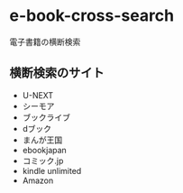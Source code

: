 # e-book-cross-search
電子書籍の横断検索

## 横断検索のサイト

- U-NEXT
- シーモア
- ブックライブ
- dブック
- まんが王国
- ebookjapan
- コミック.jp
- kindle unlimited
- Amazon
